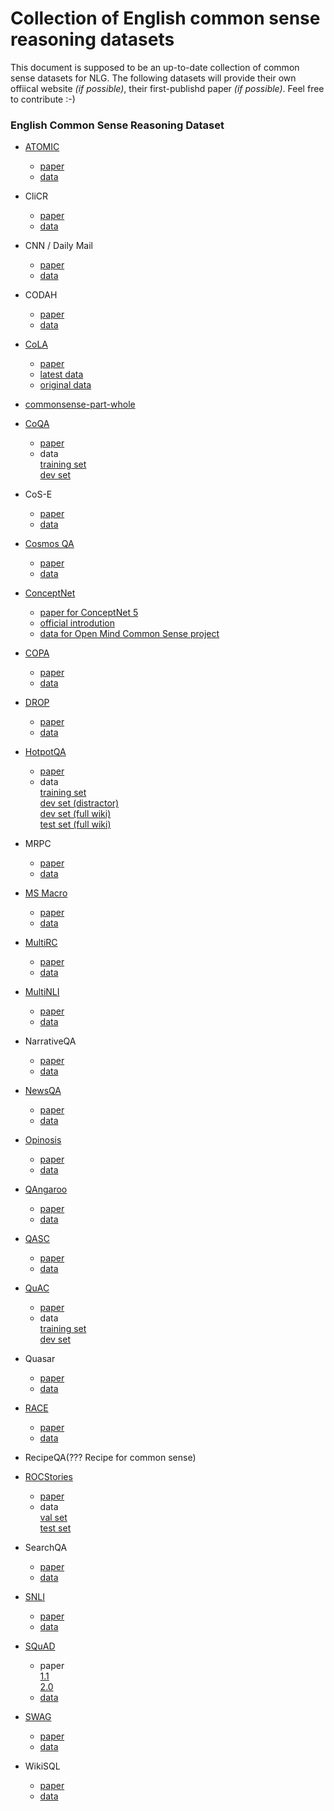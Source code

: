 # Collection of English common sense reasoning datasets
This document is supposed to be an up-to-date collection of common sense datasets for NLG. The following datasets will provide their own offiical website *(if possible)*, their first-publishd paper *(if possible)*. Feel free to contribute :-)

### English Common Sense Reasoning Dataset

- [ATOMIC](https://homes.cs.washington.edu/~msap/atomic/) 
  - [paper](https://homes.cs.washington.edu/~msap/atomic/data/sap2019atomic.pdf) 
  - [data](https://homes.cs.washington.edu/~msap/atomic/data/atomic_data.tgz)

- CliCR
  - [paper](https://www.aclweb.org/anthology/N18-1140.pdf) 
  - [data](https://github.com/clips/clicr)
  
- CNN / Daily Mail
  - [paper](https://arxiv.org/pdf/1506.03340.pdf) 
  - [data](https://github.com/deepmind/rc-data/)

- CODAH
  - [paper](https://arxiv.org/pdf/1904.04365.pdf)
  - [data](https://github.com/Websail-NU/CODAH)
  
- [CoLA](https://nyu-mll.github.io/CoLA/)
  - [paper](https://arxiv.org/pdf/1805.12471.pdf)
  - [latest data](https://nyu-mll.github.io/CoLA/cola_public_1.1.zip)
  - [original data](https://nyu-mll.github.io/CoLA/cola_public_1.0.zip)
  
- [commonsense-part-whole](https://github.com/isi-nlp/commonsense-part-whole)


- [CoQA](https://stanfordnlp.github.io/coqa/)
  - [paper](https://arxiv.org/pdf/1808.07042)
  - data\
    [training set](https://nlp.stanford.edu/data/coqa/coqa-train-v1.0.json)\
    [dev set](https://nlp.stanford.edu/data/coqa/coqa-dev-v1.0.json)
    
- CoS-E
  - [paper](https://arxiv.org/pdf/1906.02361.pdf)
  - [data](https://github.com/salesforce/cos-e)
  
- [Cosmos QA](https://wilburone.github.io/cosmos/)
  - [paper](https://arxiv.org/pdf/1909.00277.pdf)
  - [data](https://github.com/wilburOne/cosmosqa/tree/master/data)
  
- [ConceptNet](http://conceptnet.io/)
  - [paper for ConceptNet 5](http://www.lrec-conf.org/proceedings/lrec2012/pdf/1072_Paper.pdf)
  - [official introdution](http://www.lrec-conf.org/proceedings/lrec2012/pdf/1072_Paper.pdf)
  - [data for Open Mind Common Sense project](https://github.com/commonsense/omcs)
  
- [COPA](https://people.ict.usc.edu/~gordon/copa.html)
  - [paper](https://people.ict.usc.edu/~gordon/publications/AAAI-SPRING11A.PDF)
  - [data](https://people.ict.usc.edu/~gordon/downloads/COPA-resources.tgz)
  

- [DROP](https://allennlp.org/drop)
  - [paper](https://arxiv.org/pdf/1903.00161.pdf)
  - [data](https://s3-us-west-2.amazonaws.com/allennlp/datasets/drop/drop_dataset.zip)
  
- [HotpotQA](https://hotpotqa.github.io/)
  - [paper](https://arxiv.org/pdf/1809.09600.pdf)
  - data\
    [training set](http://curtis.ml.cmu.edu/datasets/hotpot/hotpot_train_v1.1.json)\
    [dev set (distractor)](http://curtis.ml.cmu.edu/datasets/hotpot/hotpot_dev_distractor_v1.json)\
    [dev set (full wiki)](http://curtis.ml.cmu.edu/datasets/hotpot/hotpot_dev_fullwiki_v1.json)\
    [test set (full wiki)](http://curtis.ml.cmu.edu/datasets/hotpot/hotpot_test_fullwiki_v1.json)
    
- MRPC
  - [paper](https://www.aclweb.org/anthology/I05-5002.pdf)
  - [data](https://www.microsoft.com/en-us/download/confirmation.aspx?id=52398)
  
- [MS Macro](https://microsoft.github.io/msmarco/)
  - [paper](https://www.microsoft.com/en-us/research/uploads/prod/2020/01/webconf-2020-camera-rosset-et-al.pdf)
  - [data](https://microsoft.github.io/msmarco/)

- [MultiRC](https://cogcomp.seas.upenn.edu/multirc/)
  - [paper](https://www.aclweb.org/anthology/N18-1023.pdf)
  - [data](https://cogcomp.seas.upenn.edu/multirc/data/mutlirc-v2.zip)
  
- [MultiNLI](https://cims.nyu.edu/~sbowman/multinli/) 
  - [paper](https://cims.nyu.edu/~sbowman/multinli/paper.pdf)
  - [data](https://cims.nyu.edu/~sbowman/multinli/multinli_1.0.zip)
 
- NarrativeQA
  - [paper](https://arxiv.org/pdf/1712.07040)
  - [data](https://github.com/deepmind/narrativeqa)

- [NewsQA](https://www.microsoft.com/en-us/research/project/newsqa-dataset/)
  - [paper](https://www.aclweb.org/anthology/N18-1023.pdf)
  - [data](https://cogcomp.seas.upenn.edu/multirc/data/mutlirc-v2.zip)
  
- [Opinosis](https://kavita-ganesan.com/opinosis/#.XsAcdWgzY2w)
  - [paper](https://www.aclweb.org/anthology/C10-1039.pdf)
  - [data](https://github.com/kavgan/opinosis-summarization/blob/master/OpinosisDataset1.0_0.zip)

- [QAngaroo](https://qangaroo.cs.ucl.ac.uk/)
  - [paper](https://www.aclweb.org/anthology/C10-1039.pdf)
  - [data](http://bit.ly/2m0W32k)
 
- [QASC](https://allenai.org/data/qasc)
  - [paper](https://arxiv.org/pdf/1910.11473.pdf)
  - [data](https://github.com/allenai/qasc#Corpus)

- [QuAC](https://quac.ai/)
  - [paper](https://arxiv.org/abs/1808.07036)
   - data\
     [training set](https://s3.amazonaws.com/my89public/quac/train_v0.2.json)\
     [dev set](https://s3.amazonaws.com/my89public/quac/val_v0.2.json)
  
- Quasar
  - [paper](https://arxiv.org/pdf/1707.03904.pdf)
  - [data](https://github.com/bdhingra/quasar)

- [RACE](https://www.cs.cmu.edu/~glai1/data/race/)
  - [paper](https://arxiv.org/pdf/1704.04683)
  - [data](http://www.cs.cmu.edu/~glai1/data/race/RACE.tar.gz)

- RecipeQA(??? Recipe for common sense)

- [ROCStories](https://cs.rochester.edu/nlp/rocstories/)
  - [paper](https://arxiv.org/pdf/1604.01696.pdf)
  - data\
    [val set](https://goo.gl/XWjas1)\
    [test set](https://goo.gl/BcTtB4)

- SearchQA
  - [paper](https://arxiv.org/pdf/1704.05179.pdf)
  - [data](https://github.com/nyu-dl/dl4ir-searchQA)

- [SNLI](https://nlp.stanford.edu/projects/snli/)
  - [paper](http://nlp.stanford.edu/pubs/snli_paper.pdf)
  - [data](https://nlp.stanford.edu/projects/snli/snli_1.0.zip)
  
- [SQuAD](https://rajpurkar.github.io/SQuAD-explorer/)
  - paper\
    [1.1](https://arxiv.org/pdf/1606.05250)\
    [2.0](https://arxiv.org/pdf/1806.03822)
  - [data](https://rajpurkar.github.io/SQuAD-explorer/)
  
- [SWAG](https://rowanzellers.com/swag/)
  - [paper](https://arxiv.org/pdf/1808.05326.pdf)
  - [data](https://github.com/rowanz/swagaf/tree/master/data)
  
- WikiSQL
  - [paper](https://arxiv.org/pdf/1709.00103)
  - [data](https://github.com/salesforce/WikiSQL)

 
